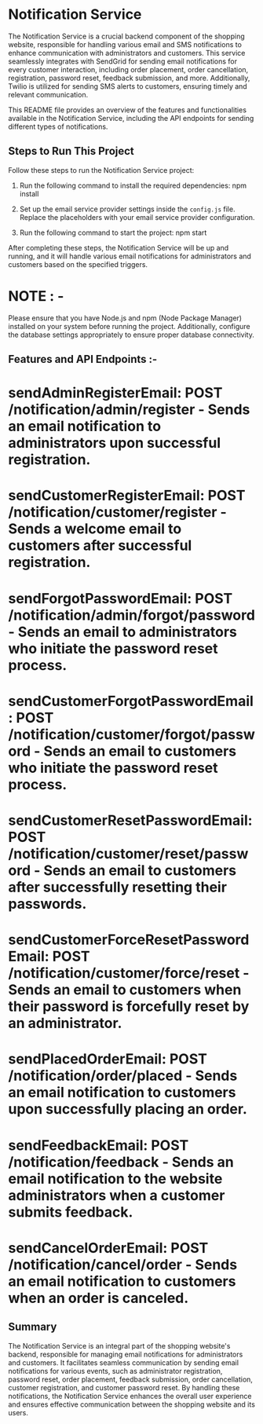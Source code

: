 # Notification Service

The Notification Service is a crucial backend component of the shopping website, responsible for handling various email and SMS notifications to 
enhance communication with administrators and customers. This service seamlessly integrates with SendGrid for sending email notifications for 
every customer interaction, including order placement, order cancellation, registration, password reset, feedback submission, and more. 
Additionally, Twilio is utilized for sending SMS alerts to customers, ensuring timely and relevant communication.

This README file provides an overview of the features and functionalities available in the Notification Service, including the API endpoints for 
sending different types of notifications.



## Steps to Run This Project

Follow these steps to run the Notification Service project:

1. Run the following command to install the required dependencies:
   npm install

2. Set up the email service provider settings inside the `config.js` file. Replace the placeholders with your email service provider configuration.

3. Run the following command to start the project:
   npm start


After completing these steps, the Notification Service will be up and running, and it will handle various email notifications for administrators 
and customers based on the specified triggers.


# NOTE : -
Please ensure that you have Node.js and npm (Node Package Manager) installed on your system before running the project. 
Additionally, configure the database settings appropriately to ensure proper database connectivity.


## Features and API Endpoints :-

# sendAdminRegisterEmail: POST /notification/admin/register - Sends an email notification to administrators upon successful registration.

# sendCustomerRegisterEmail: POST /notification/customer/register - Sends a welcome email to customers after successful registration.

# sendForgotPasswordEmail: POST /notification/admin/forgot/password - Sends an email to administrators who initiate the password reset process.

# sendCustomerForgotPasswordEmail: POST /notification/customer/forgot/password - Sends an email to customers who initiate the password reset process.

# sendCustomerResetPasswordEmail: POST /notification/customer/reset/password - Sends an email to customers after successfully resetting their passwords.

# sendCustomerForceResetPasswordEmail: POST /notification/customer/force/reset - Sends an email to customers when their password is forcefully reset by an administrator.

# sendPlacedOrderEmail: POST /notification/order/placed - Sends an email notification to customers upon successfully placing an order.

# sendFeedbackEmail: POST /notification/feedback - Sends an email notification to the website administrators when a customer submits feedback.

# sendCancelOrderEmail: POST /notification/cancel/order - Sends an email notification to customers when an order is canceled.




## Summary

The Notification Service is an integral part of the shopping website's backend, responsible for managing email notifications for administrators 
and customers. It facilitates seamless communication by sending email notifications for various events, such as administrator registration, 
password reset, order placement, feedback submission, order cancellation, customer registration, and customer password reset. 
By handling these notifications, the Notification Service enhances the overall user experience and ensures effective communication between 
the shopping website and its users.

